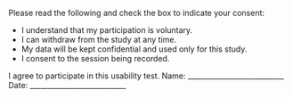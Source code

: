 Please read the following and check the box to indicate your consent:
- I understand that my participation is voluntary.
- I can withdraw from the study at any time.
- My data will be kept confidential and used only for this study.
- I consent to the session being recorded.

I agree to participate in this usability test.
Name: ___________________________
Date: ___________________________
